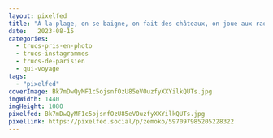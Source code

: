 ```yaml
---
layout: pixelfed
title: "À la plage, on se baigne, on fait des châteaux, on joue aux raquettes, on se baigne… et aussi on dessine…"
date:   2023-08-15
categories: 
  - trucs-pris-en-photo
  - trucs-instagrammes
  - trucs-de-parisien
  - qui-voyage
tags: 
  - "pixelfed"
coverImage: Bk7mDwQyMF1c5ojsnfOzU85eVOuzfyXXYilkQUTs.jpg
imgWidth: 1440
imgHeight: 1080
pixelfed: Bk7mDwQyMF1c5ojsnfOzU85eVOuzfyXXYilkQUTs.jpg
pixellink: https://pixelfed.social/p/zemoko/597097985205228322
---
```

